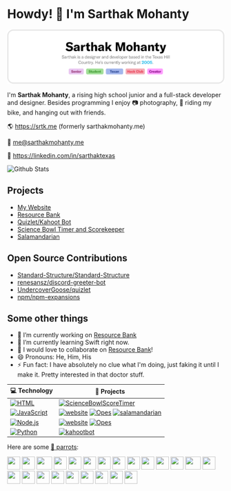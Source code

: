# Howdy! 🤠 I'm Sarthak Mohanty
<img src="https://github.com/sarthaktexas/sarthaktexas/blob/master/gh-header-image.png?raw=true" id="light-banner" alt="github banner">
<img src="https://github.com/sarthaktexas/sarthaktexas/blob/master/gh-header-image-dark.png?raw=true" id="dark-banner" alt="github banner">
<style>
    @media (prefers-color-scheme: dark) {
        #light-banner {
            display: none;
        }
    }
    @media (prefers-color-scheme: light) {
        #dark-banner {
            display: none;
        }
    }
</style>

I'm **Sarthak Mohanty**, a rising high school junior and a full-stack developer and designer. Besides programming I enjoy 📷 photography, 🚵 riding my bike, and hanging out with friends.

🌎 https://srtk.me (formerly sarthakmohanty.me)

📨 [me@sarthakmohanty.me](mailto:me@sarthakmohanty.me)

💼 https://linkedin.com/in/sarthaktexas

![Github Stats](https://github-readme-stats.vercel.app/api?username=sarthaktexas&count_private=true&show_icons=true)
## Projects
- [My Website](https://github.com/sarthaktexas/sarthaktexas.github.io)
- [Resource Bank](https://github.com/sarthakmohantyinc/Opes)
- [Quizlet/Kahoot Bot](https://github.com/sarthaktexas/)
- [Science Bowl Timer and Scorekeeper](https://github.com/sarthaktexas/ScienceBowlScoreTimer)
- [Salamandarian](https://github.com/sarthaktexas/Salamandarian)

## Open Source Contributions

- [Standard-Structure/Standard-Structure](https://github.com/Standard-Structure/Standard-Structure) 
- [renesansz/discord-greeter-bot](https://github.com/renesansz/discord-greeter-bot)
- [UndercoverGoose/quizlet](https://github.com/UndercoverGoose/quizlet)
- [npm/npm-expansions](https://github.com/npm/npm-expansions)

## Some other things

- 🔭 I’m currently working on [Resource Bank](https://rb.sarthakmohanty.me)
- 🌱 I’m currently learning Swift right now.
- 👯 I would love to collaborate on [Resource Bank](https://rb.sarthakmohanty.me)!
- 😄 Pronouns: He, Him, His
- ⚡ Fun fact: I have absolutely no clue what I'm doing, just faking it until I make it. Pretty interested in that doctor stuff.

<!-- START OF PROFILE STACK, DO NOT REMOVE -->
| 💻 **Technology** | 🚀 **Projects** |
|-|-|
| [![HTML](https://img.shields.io/static/v1?label=&message=HTML&color=E34F26&logo=html5&logoColor=FFFFFF)](https://github.com/sarthaktexas?tab=repositories&q=&type=&language=html) | [![ScienceBowlScoreTimer](https://img.shields.io/static/v1?label=&message=ScienceBowlScoreTimer&color=000605&logo=github&logoColor=white&labelColor=000605)](https://github.com/sarthaktexas/ScienceBowlScoreTimer) |
| [![JavaScript](https://img.shields.io/static/v1?label=&message=JavaScript&color=F1E05A&logo=javascript&logoColor=FFFFFF)](https://github.com/sarthaktexas?tab=repositories&q=&type=&language=javascript) | [![website](https://img.shields.io/static/v1?label=&message=website&color=000605&logo=github&logoColor=white&labelColor=000605)](https://github.com/sarthaktexas/website) [![Opes](https://img.shields.io/static/v1?label=&message=Opes&color=000605&logo=github&logoColor=white&labelColor=000605)](https://github.com/sarthakmohantyinc/Opes) [![salamandarian](https://img.shields.io/static/v1?label=&message=salamandarian&color=000605&logo=github&logoColor=white&labelColor=000605)](https://github.com/sarthaktexas/salamandarian) |
| [![Node.js](https://img.shields.io/static/v1?label=&message=Node.js&color=339933&logo=node.js&logoColor=FFFFFF)](https://github.com/sarthaktexas?tab=repositories&q=&type=&language=javascript) | [![website](https://img.shields.io/static/v1?label=&message=website&color=000605&logo=github&logoColor=white&labelColor=000605)](https://github.com/sarthaktexas/website) [![Opes](https://img.shields.io/static/v1?label=&message=Opes&color=000605&logo=github&logoColor=white&labelColor=000605)](https://github.com/sarthakmohantyinc/Opes) |
| [![Python](https://img.shields.io/static/v1?label=&message=Python&color=3776AB&logo=python&logoColor=FFFFFF)](https://github.com/sarthaktexas?tab=repositories&q=&type=&language=python) | [![kahootbot](https://img.shields.io/static/v1?label=&message=kahootbot&color=000605&logo=github&logoColor=white&labelColor=000605)](https://github.com/sarthaktexas/kahootbot) |
<!-- END OF PROFILE STACK, DO NOT REMOVE -->

Here are some [🦜 parrots](https://cultofthepartyparrot.com):

<div>
    <img src="https://cultofthepartyparrot.com/parrots/hd/githubparrot.gif" width="30" height="30"/>
    <img src="https://cultofthepartyparrot.com/parrots/hd/darkmodeparrot.gif" width="30" height="30"/>
    <img src="https://cultofthepartyparrot.com/parrots/asyncparrot.gif" width="36" height="30"/>
    <img src="https://cultofthepartyparrot.com/parrots/exceptionallyfastparrot.gif" width="30" height="30"/>
    <img src="https://cultofthepartyparrot.com/parrots/hd/60fpsparrot.gif" width="30" height="30"/>
    <img src="https://cultofthepartyparrot.com/parrots/hd/jumpingparrot.gif" width="30" height="30"/>
    <img src="https://cultofthepartyparrot.com/parrots/hd/opensourceparrot.gif" width="30" height="30"/>
    <img src="https://cultofthepartyparrot.com/parrots/hd/opensourceparrot.gif" width="30" height="30"/>
    <img src="https://cultofthepartyparrot.com/parrots/hd/opensourceparrot.gif" width="30" height="30"/>
    <img src="https://cultofthepartyparrot.com/parrots/hd/hypnoparrotlight.gif" width="30" height="30"/>
    <img src="https://cultofthepartyparrot.com/parrots/hd/shortparrot.gif" width="30" height="30"/>
    <img src="https://cultofthepartyparrot.com/parrots/databaseparrot.gif" width="30" height="30"/>
    <img src="https://cultofthepartyparrot.com/parrots/fixparrot.gif" width="36" height="30"/>
    <img src="https://cultofthepartyparrot.com/parrots/hd/laptop_parrot.gif" width="30" height="30"/>
    <img src="https://cultofthepartyparrot.com/parrots/hd/spinningparrot.gif" width="30" height="30"/>
    <img src="https://cultofthepartyparrot.com/parrots/hd/horizontalparrot.gif" width="30" height="30"/>
    <img src="https://cultofthepartyparrot.com/parrots/hd/levitationparrot.gif" width="30" height="30"/>
    <img src="https://cultofthepartyparrot.com/parrots/hd/meldparrot.gif" width="30" height="30"/>
    <img src="https://cultofthepartyparrot.com/parrots/slomoparrot.gif" width="30" height="30"/>
    <img src="https://cultofthepartyparrot.com/parrots/hd/moonwalkingparrot.gif" width="30" height="30"/>
    <img src="https://cultofthepartyparrot.com/parrots/hd/stableparrot.gif" width="30" height="30"/>
    <img src="https://cultofthepartyparrot.com/parrots/hd/scienceparrot.gif" width="30" height="30"/>
    <img src="https://cultofthepartyparrot.com/parrots/hd/sushiparrot.gif" width="30" height="30"/>
</div>
